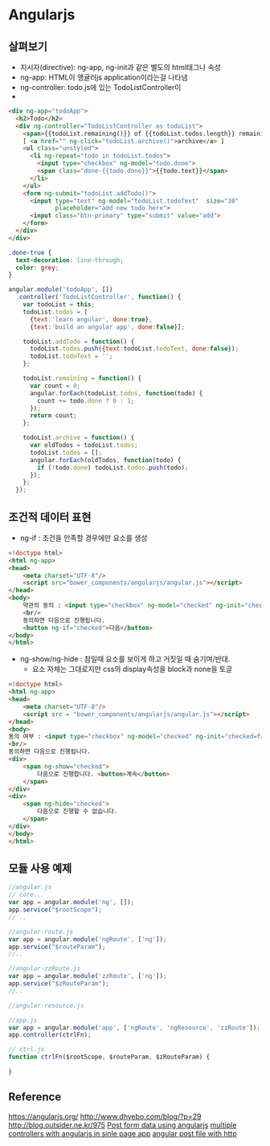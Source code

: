 # Angularjs

## 살펴보기
- 지시자(directive): ng-app, ng-init과 같은 별도의 html태그나 속성
- ng-app: HTML이 앵귤러js application이라는걸 나타냄
- ng-controller: todo.js에 있는 TodoListController이
- 

```html
<div ng-app="todoApp">
  <h2>Todo</h2>
  <div ng-controller="TodoListController as todoList">
    <span>{{todoList.remaining()}} of {{todoList.todos.length}} remaining</span>
    [ <a href="" ng-click="todoList.archive()">archive</a> ]
    <ul class="unstyled">
      <li ng-repeat="todo in todoList.todos">
        <input type="checkbox" ng-model="todo.done">
        <span class="done-{{todo.done}}">{{todo.text}}</span>
      </li>
    </ul>
    <form ng-submit="todoList.addTodo()">
      <input type="text" ng-model="todoList.todoText"  size="30"
             placeholder="add new todo here">
      <input class="btn-primary" type="submit" value="add">
    </form>
  </div>
</div>
```

```css
.done-true {
  text-decoration: line-through;
  color: grey;
}
```

```javascript
angular.module('todoApp', [])
  .controller('TodoListController', function() {
    var todoList = this;
    todoList.todos = [
      {text:'learn angular', done:true},
      {text:'build an angular app', done:false}];

    todoList.addTodo = function() {
      todoList.todos.push({text:todoList.todoText, done:false});
      todoList.todoText = '';
    };

    todoList.remaining = function() {
      var count = 0;
      angular.forEach(todoList.todos, function(todo) {
        count += todo.done ? 0 : 1;
      });
      return count;
    };

    todoList.archive = function() {
      var oldTodos = todoList.todos;
      todoList.todos = [];
      angular.forEach(oldTodos, function(todo) {
        if (!todo.done) todoList.todos.push(todo);
      });
    };
  });
```

## 조건적 데이터 표현
- ng-if : 조건을 만족할 경우에만 요소를 생성
```html
<!doctype html>
<html ng-app>
<head>
    <meta charset="UTF-8"/>
    <script src="bower_components/angularjs/angular.js"></script>
</head>
<body>
    약관의 동의 : <input type="checkbox" ng-model="checked" ng-init="checked=false"/>
    <br/>
    동의하면 다음으로 진행됩니다.
    <button ng-if="checked">다음</button>
</body>
</html>
```

- ng-show/ng-hide : 참일때 요소를 보이게 하고 거짓일 때 숨기며/반대.
    + 요소 자체는 그대로지만 css의 display속성을 block과 none을 토글
```html
<!doctype html>
<html ng-app>
<head>
    <meta charset="UTF-8"/>
    <script src = "bower_components/angularjs/angular.js"></script>
</head>
<body>
동의 여부 : <input type="checkbox" ng-model="checked" ng-init="checked=false"/>
<br/>
동의하면 다음으로 진행됩니다.
<div>
    <span ng-show="checked">
        다음으로 진행합니다. <button>계속</button>
    </span>
</div>
<div>
    <span ng-hide="checked">
        다음으로 진행할 수 없습니다.
    </span>
</div>
</body>
</html>
```


## 모듈 사용 예제
```javascript
//angular.js
// core...
var app = angular.module('ng', []);
app.service("$rootScope");
// ..

//angular-route.js
var app = angular.module('ngRoute', ['ng']);
app.service("$routeParam");
//..

//angular-zzRoute.js
var app = angular.module('zzRoute', ['ng']);
app.service("$zRouteParam");
//..

//angular-resource.js

//app.js
var app = angular.module('app', ['ngRoute', 'ngResource', 'zzRoute']);
app.controller(ctrlFn);

// ctrl.js
function ctrlFn($rootScope, $routeParam, $zRouteParam) {
  
}
```

## Reference
https://angularjs.org/
http://www.dhyebo.com/blog/?p=29
http://blog.outsider.ne.kr/975
[Post form data using angularjs](http://tutsnare.com/post-form-data-using-angularjs/)
[multiple controllers with angularjs in sinle page app](http://stackoverflow.com/questions/24316355/multiple-controllers-with-angularjs-in-single-page-app)
[angular post file with http](http://stackoverflow.com/questions/16483873/angularjs-http-post-file-and-form-data)
